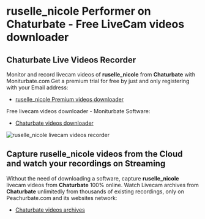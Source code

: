 # ruselle_nicole Performer on Chaturbate - Free LiveCam videos downloader

## Chaturbate Live Videos Recorder

Monitor and record livecam videos of **ruselle_nicole** from **Chaturbate** with Moniturbate.com
Get a premium trial for free by just and only registering with your Email address:
* [ruselle_nicole Premium videos downloader](https://moniturbate.com/request-demo-licence-key.html)

Free livecam videos downloader - Moniturbate Software:
* [Chaturbate videos downloader](https://moniturbate.com/moniturbate-download-software.html)

![ruselle_nicole livecam videos recorder](https://peachurnet.com/templates/moniturbate-software.png)


## Capture ruselle_nicole videos from the Cloud and watch your recordings on Streaming

Without the need of downloading a software, capture **ruselle_nicole** livecam videos from **Chaturbate** 100% online.
Watch Livecam archives from **Chaturbate** unlimitedly from thousands of existing recordings, only on Peachurbate.com and its websites network:
* [Chaturbate videos archives](https://peachurnet.com/)